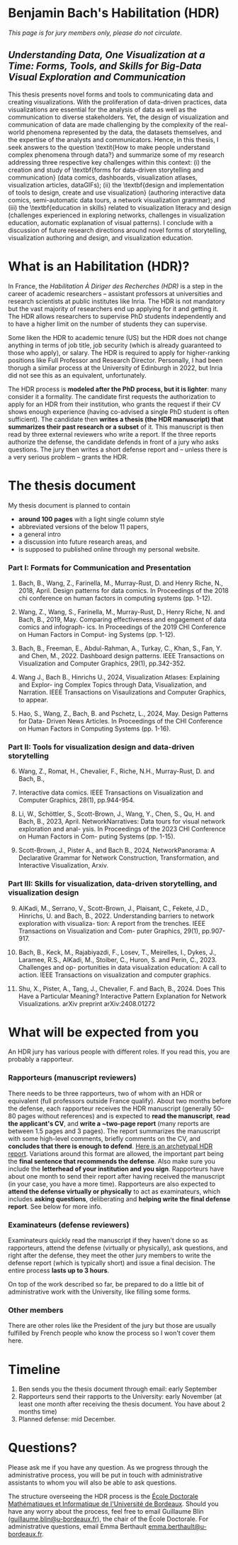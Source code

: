 # Benjamin Bach's Habilitation (HDR)
_This page is for jury members only, please do not circulate_.

## _Understanding Data, One Visualization at a Time: Forms, Tools, and Skills for Big-Data Visual Exploration and Communication_ 

This thesis presents novel forms and tools to communicating data and creating visualizations. With the proliferation of data-driven practices, data visualizations are essential for the analysis of data as well as the communication to diverse stakeholders. Yet, the design of visualization and communication of data are made challenging by the complexity of the real-world phenomena represented by the data, the datasets themselves, and the expertise of the analysts and communicators. Hence, in this thesis, I seek answers to the question \textit{How to make people understand complex phenomena through data?} and summarize some of my research addressing three respective key challenges within this context: 
(i) the creation and study of \textbf{forms for data-driven storytelling and communication} (data comics, dashboards, visualization atlases, visualization articles, dataGIFs);
(ii) the \textbf{design and implementation of tools to design, create and use visualization} (authoring interactive data comics, semi-automatic data tours, a network visualization grammar); 
and (iii) the \textbf{education in skills} related to visualization literacy and design (challenges experienced in exploring networks, challenges in visualization education, automatic explanation of visual patterns). 
I conclude with a discussion of future research directions around novel forms of storytelling, visualization authoring and design, and visualization education. 


# What is an Habilitation (HDR)?
In France, the _Habilitation À Diriger des Recherches (HDR)_ is a step in the career of academic researchers – assistant professors at universities and research scientists at public institutes like Inria. The HDR is not mandatory but the vast majority of researchers end up applying for it and getting it. The HDR allows researchers to supervise PhD students independently and to have a higher limit on the number of students they can supervise.

Some liken the HDR to academic tenure (US) but the HDR does not change anything in terms of job title, job security (which is already guaranteed to those who apply), or salary. The HDR is required to apply for higher-ranking positions like Full Professor and Research Director. Personally, I had been thorugh a similar process at the University of Edinburgh in 2022, but Inria did not see this as an equivalent, unfortunately. 

The HDR process is __modeled after the PhD process, but it is lighter__: many consider it a formality. The candidate first requests the authorization to apply for an HDR from their institution, who grants the request if their CV shows enough experience (having co-advised a single PhD student is often sufficient). The candidate then __writes a thesis (the HDR manuscript) that summarizes their past research or a subset__ of it. This manuscript is then read by three external reviewers who write a report. If the three reports authorize the defense, the candidate defends in front of a jury who asks questions. The jury then writes a short defense report and – unless there is a very serious problem – grants the HDR.




# The thesis document 

My thesis document is planned to contain 
* __around 100 pages__ with a light single column style
* abbreviated versions of the below 11 papers, 
* a general intro 
* a discussion into future research areas, and 
* is supposed to published online through my personal website. 


### Part I: Formats for Communication and Presentation 
1. Bach, B., Wang, Z., Farinella, M., Murray-Rust, D. and Henry Riche, N., 2018,
April. Design patterns for data comics. In Proceedings of the 2018 chi conference
on human factors in computing systems (pp. 1-12).

2. Wang, Z., Wang, S., Farinella, M., Murray-Rust, D., Henry Riche, N. and Bach,
B., 2019, May. Comparing effectiveness and engagement of data comics and infograph-
ics. In Proceedings of the 2019 CHI Conference on Human Factors in Comput-
ing Systems (pp. 1-12).

3. Bach, B., Freeman, E., Abdul-Rahman, A., Turkay, C., Khan, S., Fan, Y. and
Chen, M., 2022. Dashboard design patterns. IEEE Transactions on Visualization
and Computer Graphics, 29(1), pp.342-352.

4. Wang J., Bach B., Hinrichs U., 2024, Visualization Atlases: Explaining and Explor-
ing Complex Topics through Data, Visualization, and Narration. IEEE Transactions
on Visaulizations and Computer Graphics, to appear.

5. Hao, S., Wang, Z., Bach, B. and Pschetz, L., 2024, May. Design Patterns for Data-
Driven News Articles. In Proceedings of the CHI Conference on Human Factors
in Computing Systems (pp. 1-16).

### Part II: Tools for visualization design and data-driven storytelling

6. Wang, Z., Romat, H., Chevalier, F., Riche, N.H., Murray-Rust, D. and Bach, B.,
2021. Interactive data comics. IEEE Transactions on Visualization and Computer
Graphics, 28(1), pp.944-954.

7. Li, W., Schöttler, S., Scott-Brown, J., Wang, Y., Chen, S., Qu, H. and Bach, B.,
2023, April. NetworkNarratives: Data tours for visual network exploration and anal-
ysis. In Proceedings of the 2023 CHI Conference on Human Factors in Com-
puting Systems (pp. 1-15).

8. Scott-Brown, J., Pister A., and Bach B., 2024, NetworkPanorama: A Declarative
Grammar for Network Construction, Transformation, and Interactive Visualization,
Arxiv.

### Part III: Skills for visualization, data-driven storytelling, and visualization design 

9. AlKadi, M., Serrano, V., Scott-Brown, J., Plaisant, C., Fekete, J.D., Hinrichs, U.
and Bach, B., 2022. Understanding barriers to network exploration with visualiza-
tion: A report from the trenches. IEEE Transactions on Visualization and Com-
puter Graphics, 29(1), pp.907-917.

10. Bach, B., Keck, M., Rajabiyazdi, F., Losev, T., Meirelles, I., Dykes, J., Laramee,
R.S., AlKadi, M., Stoiber, C., Huron, S. and Perin, C., 2023. Challenges and op-
portunities in data visualization education: A call to action. IEEE Transactions on
visualization and computer graphics.

11. Shu, X., Pister, A., Tang, J., Chevalier, F. and Bach, B., 2024. Does This Have
a Particular Meaning? Interactive Pattern Explanation for Network Visualizations.
arXiv preprint arXiv:2408.01272



# What will be expected from you
An HDR jury has various people with different roles. If you read this, you are probably a rapporteur.


### Rapporteurs (manuscript reviewers)
There needs to be three rapporteurs, two of whom with an HDR or equivalent (full professors outside France qualify). About two months before the defense, each rapporteur receives the HDR manuscript (generally 50–80 pages without references) and is expected to __read the manuscript__, __read the applicant's CV__, and __write a ~two-page report__ (many reports are between 1.5 pages and 3 pages). The report summarizes the manuscript with some high-level comments, briefly comments on the CV, and __concludes that there is enough to defend__. [Here is an archetypal HDR report](https://dragice.fr/Archetypal_HDR_report.pdf). Variations around this format are allowed, the important part being the __final sentence that recommends the defense__. Also make sure you include the __letterhead of your institution and you sign__. Rapporteurs have about one month to send their report after having received the manuscript (in your case, you have a more time). Rapporteurs are also expected to __attend the defense virtually or physically__ to act as examinateurs, which includes __asking questions__, deliberating and __helping write the final defense report__. See below for more info.

### Examinateurs (defense reviewers)
Examinateurs quickly read the manuscript if they haven't done so as rapporteurs, attend the defense (virtually or physically), ask questions, and right after the defense, they meet the other jury members to write the defense report (which is typically short) and issue a final decision. The entire process __lasts up to 3 hours__.

On top of the work described so far, be prepared to do a little bit of administrative work with the University, like filling some forms.

### Other members
There are other roles like the President of the jury but those are usually fulfilled by French people who know the process so I won't cover them here.

# Timeline 

1. Ben sends you the thesis document through email: early September
2. Rapporteurs send their rapports to the University: early November (at least one month after receiving the thesis document. You have about 2 months time)
3. Planned defense: mid December. 

# Questions?
Please ask me if you have any question. As we progress through the administrative process, you will be put in touch with administrative assistants to whom you will also be able to ask questions.

The structure overseeing the HDR process is the [École Doctorale Mathématiques et Informatique de l'Université de Bordeaux](https://ed-mi.u-bordeaux.fr). Should you have any worry about the process, feel free to email Guillaume Blin (guillaume.blin@u-bordeaux.fr), the chair of the École Doctorale. For administrative questions, email Emma Berthault <emma.berthault@u-bordeaux.fr>.
